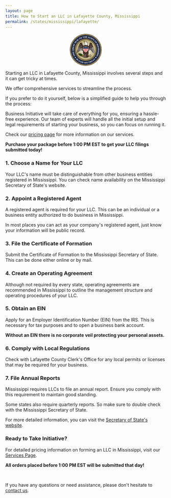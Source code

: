 ```yaml
---
layout: page
title: How to Start an LLC in Lafayette County, Mississippi
permalink: /states/mississippi/lafayette/
---
```


<a href="{{ site.data.resources.state_sos_websites.mississippi }}" target="_blank">
    <img src="/images/state-seals/mississippi-seal.png" alt="Mississippi State Seal" style="display: block; margin: 10px auto; width: 100px;">
</a>

<p>Starting an LLC in Lafayette County, Mississippi involves several steps and it can get tricky at times.</p>

<p>We offer comprehensive services to streamline the process.</p>

<p>If you prefer to do it yourself, below is a simplified guide to help you through the process:</p>

<p>Business Initiative will take care of everything for you, ensuring a hassle-free experience. Our team of experts will handle all the initial setup and legal requirements of starting your business, so you can focus on running it.</p>

<p>Check our <a href="/services/">pricing page</a> for more information on our services.</p>
<p><b>Purchase your package before 1:00 PM EST to get your LLC filings submitted today!</b></p>

<h3>1. Choose a Name for Your LLC</h3>
<p>Your LLC's name must be distinguishable from other business entities registered in Mississippi. You can check name availability on the Mississippi Secretary of State's website.</p>

<h3>2. Appoint a Registered Agent</h3>
<p>A registered agent is required for your LLC. This can be an individual or a business entity authorized to do business in Mississippi.</p>

<p>In most places you can act as your company's registered agent, just know your information will be public record.<p>

<h3>3. File the Certificate of Formation</h3>
<p>Submit the Certificate of Formation to the Mississippi Secretary of State. This can be done either online or by mail.</p>

<h3>4. Create an Operating Agreement</h3>
<p>Although not required by every state, operating agreements are recommended in Mississippi to outline the management structure and operating procedures of your LLC.</p>

<h3>5. Obtain an EIN</h3>
<p>Apply for an Employer Identification Number (EIN) from the IRS. This is necessary for tax purposes and to open a business bank account.</p>

<p><b>Without an EIN there is no corporate veil protecting your personal assets.</b></p>

<h3>6. Comply with Local Regulations</h3>
<p>Check with Lafayette County Clerk's Office for any local permits or licenses that may be required for your business.</p>

<h3>7. File Annual Reports</h3>
<p>Mississippi requires LLCs to file an annual report. Ensure you comply with this requirement to maintain good standing.</p>

<p>Some states also require quarterly reports. So make sure to double check with the Mississippi Secretary of State.</p>

<p>For more detailed information, you can visit the <a href="{{ site.data.resources.state_sos_websites.mississippi }}" target="_blank">Secretary of State's website</a>.</p>

<h3>Ready to Take Initiative?</h3>
<p>For detailed pricing information on forming an LLC in Mississippi, visit our <a href="/services/">Services Page</a>.</p>
<p><b>All orders placed before 1:00 PM EST will be submitted that day!</b></p>
<br>
<p>If you have any questions or need assistance, please don't hesitate to <a href="https://www.businessinitiative.org/contact/" target="_blank">contact us</a>.</p>
